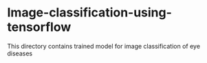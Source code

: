 # Image-classification-using-tensorflow 
This directory contains trained model for image classification of eye diseases   
      
    

  
 
   
